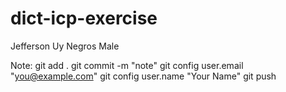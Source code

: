 # dict-icp-exercise
Jefferson Uy
Negros
Male

Note:
git add . 
git commit -m "note"
git config user.email "you@example.com"
git config user.name "Your Name"
git push